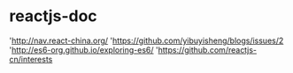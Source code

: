 # reactjs-doc
'http://nav.react-china.org/
'https://github.com/yibuyisheng/blogs/issues/2
'http://es6-org.github.io/exploring-es6/
'https://github.com/reactjs-cn/interests
